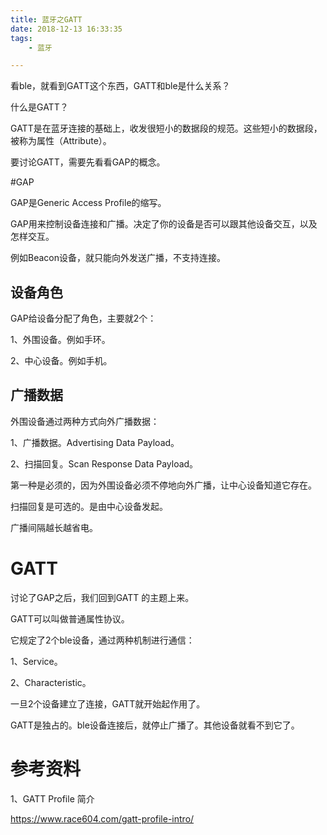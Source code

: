 ```yaml
---
title: 蓝牙之GATT
date: 2018-12-13 16:33:35
tags:
	- 蓝牙

---
```




看ble，就看到GATT这个东西，GATT和ble是什么关系？

什么是GATT？

GATT是在蓝牙连接的基础上，收发很短小的数据段的规范。这些短小的数据段，被称为属性（Attribute）。

要讨论GATT，需要先看看GAP的概念。

#GAP

GAP是Generic Access Profile的缩写。

GAP用来控制设备连接和广播。决定了你的设备是否可以跟其他设备交互，以及怎样交互。

例如Beacon设备，就只能向外发送广播，不支持连接。

## 设备角色

GAP给设备分配了角色，主要就2个：

1、外围设备。例如手环。

2、中心设备。例如手机。

## 广播数据

外围设备通过两种方式向外广播数据：

1、广播数据。Advertising Data Payload。

2、扫描回复。Scan Response Data Payload。

第一种是必须的，因为外围设备必须不停地向外广播，让中心设备知道它存在。

扫描回复是可选的。是由中心设备发起。

广播间隔越长越省电。

# GATT

讨论了GAP之后，我们回到GATT 的主题上来。

GATT可以叫做普通属性协议。

它规定了2个ble设备，通过两种机制进行通信：

1、Service。

2、Characteristic。

一旦2个设备建立了连接，GATT就开始起作用了。

GATT是独占的。ble设备连接后，就停止广播了。其他设备就看不到它了。











# 参考资料

1、GATT Profile 简介

https://www.race604.com/gatt-profile-intro/